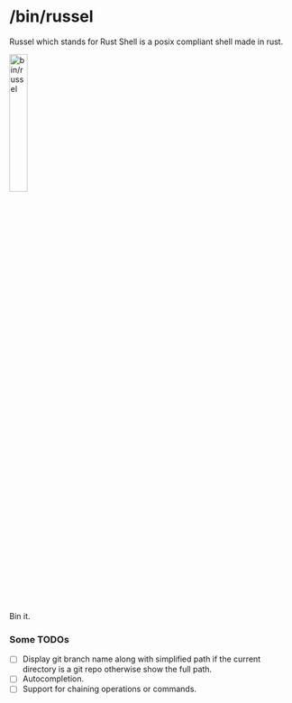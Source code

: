 # /bin/russel
Russel which stands for Rust Shell is a posix compliant shell made in rust.

<img src="https://i.redd.it/gxyslwi5i0tb1.png" width="25%" alt="bin/russel">

Bin it.

### Some TODOs

- [ ] Display git branch name along with simplified path if the current directory is a git repo otherwise show the full path.
- [ ] Autocompletion.
- [ ] Support for chaining operations or commands.
